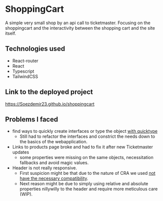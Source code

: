 # ShoppingCart

A simple very small shop by an api call to ticketmaster.
Focusing on the shoppingcart and the interactivity between the shopping cart and the site itself.

## Technologies used

+ React-router
+ React
+ Typescript
+ TailwindCSS

## Link to the deployed project

<https://Soezdemir23.github.io/shoppingcart>

## Problems I faced

+ find ways to quickly create interfaces or type the object [with quicktype](https://quicktype.io/)
  + Still had to refactor the interfaces and constrict the needs down to the basics of the webapplication.
+ Links to products page broke and had to fix it after new Ticketmaster updates
  + some properties were missing on the same objects, necessitation fallbacks and avoid magic values.
+ Header is not really responsive.
  + First suspicion might be that due to the nature of CRA we used [not have the necessary compatibility](https://tailwindcss.com/docs/guides/create-react-app).
  + Next reason might be due to simply using relative and absolute properties nillywilly to the header and require more meticulous care (WIP).